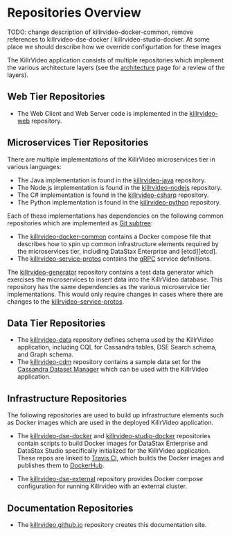 # Repositories Overview

TODO: change description of killrvideo-docker-common, remove references to killrvideo-dse-docker / killrvideo-studio-docker. At some place we should describe how we override configurtation for these images

The KillrVideo application consists of multiple repositories which implement the various architecture 
layers (see the [architecture][architecture] page for a review of the layers).

## Web Tier Repositories

- The Web Client and Web Server code is implemented in the [killrvideo-web][killrvideo-web] repository.

## Microservices Tier Repositories

There are multiple implementations of the KillrVideo microservices tier in various languages:

- The Java implementation is found in the [killrvideo-java][killrvideo-java] repository.
- The Node.js implementation is found in the [killrvideo-nodejs][killrvideo-nodejs] repository.
- The C# implementation is found in the [killrvideo-csharp][killrvideo-csharp] repository.
- The Python implementation is found in the [killrvideo-python][killrvideo-python] repository.

Each of these implementations has dependencies on the following common repositories which are implemented as 
[Git subtree][git-subtree]:

- The [killrvideo-docker-common][killrvideo-docker-common] contains a Docker compose file that describes how to spin
up common infrastructure elements required by the microservices tier, including DataStax Enterprise and [etcd][etcd].
- The [killrvideo-service-protos][killrvideo-service-protos] contains the [gRPC][grpc] service definitions. 

The [killrvideo-generator][killrvideo-generator] repository contains a test data generator which exercises
the microservices to insert data into the KillrVideo database. This repository has the same dependencies as the 
various microservice tier implementations. This would only require changes in cases where there are changes to the 
[killrvideo-service-protos][killrvideo-service-protos].

## Data Tier Repositories

- The [killrvideo-data][killrvideo-data] repository defines schema used by the KillrVideo application, including CQL for 
Cassandra tables, DSE Search schema, and Graph schema.
- The [killrvideo-cdm][killrvideo-cdm] repository contains a sample data set for the [Cassandra Dataset Manager][cdm]
which can be used with the KillrVideo application.

## Infrastructure Repositories

The following repositories are used to build up infrastructure elements such as Docker images
which are used in the deployed KillrVideo application. 


- The [killrvideo-dse-docker][killrvideo-dse-docker] and [killrvideo-studio-docker][killrvideo-studio-docker]
repositories contain scripts to build Docker images for DataStax Enterprise and DataStax Studio 
specifically initialized for the KillrVideo application. These repos are linked to [Travis CI][travis], which builds the 
Docker images and publishes them to [DockerHub][DockerHub]. 

- The [killrvideo-dse-external][killrvideo-dse-external] repository provides Docker compose configuration for running 
Killrvideo with an external cluster.

 
 ## Documentation Repositories
 
- The [killrvideo.github.io][killrvideo.github.io] repository creates this documentation site.  



[architecture]: /docs/guides/architecture
[killrvideo-web]: https://github.com/KillrVideo/killrvideo-web
[killrvideo-java]: https://github.com/KillrVideo/killrvideo-java
[killrvideo-nodejs]: https://github.com/KillrVideo/killrvideo-nodejs
[killrvideo-csharp]: https://github.com/KillrVideo/killrvideo-csharp
[killrvideo-python]: https://github.com/KillrVideo/killrvideo-python
[git-subtree]: https://www.atlassian.com/blog/git/alternatives-to-git-submodule-git-subtree
[killrvideo-data]: https://github.com/KillrVideo/killrvideo-data
[killrvideo-service-protos]: https://github.com/KillrVideo/killrvideo-service-protos
[killrvideo-docker-common]: https://github.com/KillrVideo/killrvideo-docker-common
[killrvideo-cdm]: https://github.com/KillrVideo/killrvideo-cdm
[killrvideo-generator]: https://github.com/KillrVideo/killrvideo-generator
[killrvideo.github.io]: https://github.com/KillrVideo/killrvideo.github.io
[travis]: https://travis-ci.org/KillrVideo
[DockerHub]: https://hub.docker.com/
[cdm]: http://cdm.readthedocs.io/en/latest/
[grpc]: http://www.grpc.io/
[killrvideo-dse-external]: https://github.com/KillrVideo/killrvideo-dse-external
[killrvideo-dse-docker]: https://github.com/KillrVideo/killrvideo-dse-docker
[killrvideo-studio-docker]: https://github.com/KillrVideo/killrvideo-studio-docker